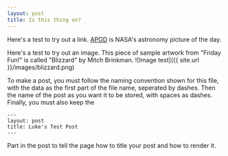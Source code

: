 ```yaml
---
layout: post
title: Is this thing on?
---
```


Here's a test to try out a link.
[APOD](https://apod.nasa.gov/apod) is NASA's astronomy picture of the day.

Here's a test to try out an image.
This piece of sample artwork from "Friday Fun!" is called "Blizzard" by Mitch Brinkman.
![Image test]({{ site.url }}/images/blizzard.png)


To make a post, you must follow the naming convention shown for this file,
with the data as the first part of the file name, seperated by dashes. Then
the name of the post as you want it to be stored, with spaces as dashes.
Finally, you must also keep the

```
---
layout: post
title: Luke's Test Post
---
```

Part in the post to tell the page how to title your post and how to render it.
